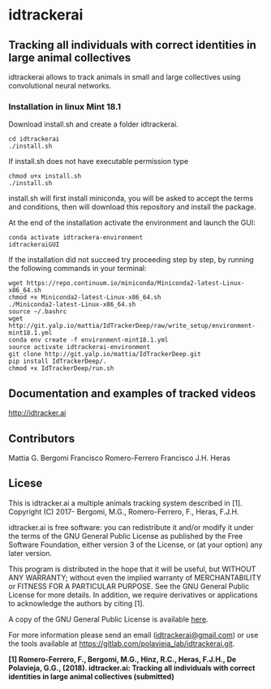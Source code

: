# idtrackerai
## Tracking all individuals with correct identities in large animal collectives

idtrackerai allows to track animals in small and large collectives using convolutional neural networks.

### Installation in linux Mint 18.1

Download install.sh and create a folder idtrackerai.

    cd idtrackerai
    ./install.sh

If install.sh does not have executable permission type

    chmod u+x install.sh
    ./install.sh

install.sh will first install miniconda, you will be asked to accept the terms
and conditions, then will download this repository and install the package.

At the end of the installation activate the environment and launch the GUI:

    conda activate idtrackera-environment
    idtrackeraiGUI

If the installation did not succeed try proceeding step by step, by running
the following commands in your terminal:

    wget https://repo.continuum.io/miniconda/Miniconda2-latest-Linux-x86_64.sh
    chmod +x Miniconda2-latest-Linux-x86_64.sh
    ./Miniconda2-latest-Linux-x86_64.sh
    source ~/.bashrc
    wget http://git.yalp.io/mattia/IdTrackerDeep/raw/write_setup/environment-mint18.1.yml
    conda env create -f environment-mint18.1.yml
    source activate idtrackerai-environment
    git clone http://git.yalp.io/mattia/IdTrackerDeep.git
    pip install IdTrackerDeep/.
    chmod +x IdTrackerDeep/run.sh


## Documentation and examples of tracked videos
http://idtracker.ai

## Contributors
Mattia G. Bergomi
Francisco Romero-Ferrero
Francisco J.H. Heras

## Licese
This is idtracker.ai a multiple animals tracking system
described in [1].
Copyright (C) 2017- Bergomi, M.G., Romero-Ferrero, F., Heras, F.J.H.

idtracker.ai is free software: you can redistribute it and/or modify
it under the terms of the GNU General Public License as published by
the Free Software Foundation, either version 3 of the License, or
(at your option) any later version.

This program is distributed in the hope that it will be useful,
but WITHOUT ANY WARRANTY; without even the implied warranty of
MERCHANTABILITY or FITNESS FOR A PARTICULAR PURPOSE.  See the
GNU General Public License for more details. In addition, we require
derivatives or applications to acknowledge the authors by citing [1].

A copy of the GNU General Public License is available [here](myLib/LICENSE.md).

For more information please send an email (idtrackerai@gmail.com) or
use the tools available at https://gitlab.com/polavieja_lab/idtrackerai.git.

**[1] Romero-Ferrero, F., Bergomi, M.G., Hinz, R.C., Heras, F.J.H., De Polavieja, G.G.,
(2018). idtracker.ai: Tracking all individuals with correct identities in large
animal collectives (submitted)**
